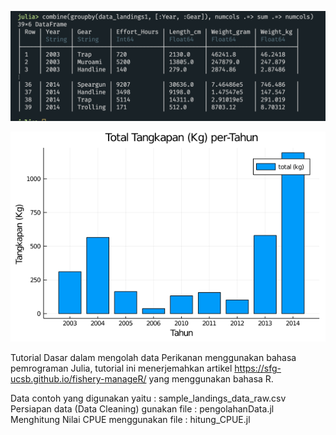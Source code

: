 ![](https://github.com/iqbal-ipb/FisheriesInJulia/blob/main/FisheriesInJulia.png)

![](https://github.com/iqbal-ipb/FisheriesInJulia/blob/main/hasil_1.png)

Tutorial Dasar dalam mengolah data Perikanan menggunakan bahasa pemrograman Julia, tutorial ini menerjemahkan artikel 
https://sfg-ucsb.github.io/fishery-manageR/ yang menggunakan bahasa R.

Data contoh yang digunakan yaitu : sample_landings_data_raw.csv
Persiapan data (Data Cleaning) gunakan file : pengolahanData.jl
Menghitung Nilai CPUE menggunakan file : hitung_CPUE.jl
